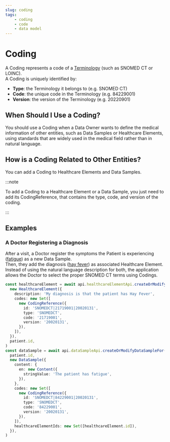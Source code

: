 ```yaml
---
slug: coding
tags:
    - coding
    - code
    - data model
---
```


# Coding

A Coding represents a code of a [Terminology](/sdks/glossary#terminologies) (such as SNOMED CT or LOINC).  
A Coding is uniquely identified by:
- **Type**: the Terminology it belongs to (e.g. SNOMED CT)
- **Code**: the unique code in the Terminology (e.g. 84229001)
- **Version**: the version of the Terminology (e.g. 20220901)

## When Should I Use a Coding?

You should use a Coding when a Data Owner wants to define the medical information of other entities, such as Data 
Samples or Healthcare Elements, using standards that are widely used in the medical field rather than in natural language.

## How is a Coding Related to Other Entities?

You can add a Coding to Healthcare Elements and Data Samples.

:::note

To add a Coding to a Healthcare Element or a Data Sample, you just need to add its CodingReference, that contains the 
type, code, and version of the coding.

:::

## Examples

### A Doctor Registering a Diagnosis

After a visit, a Doctor register the symptoms the Patient is experiencing ([fatigue](https://snomedbrowser.com/Codes/Details/84229001)) as a new Data Sample.  
Then, they add the diagnosis ([hay fever](https://snomedbrowser.com/Codes/Details/21719001)) as associated Healthcare Element.
Instead of using the natural language description for both, the application allows the Doctor to select the proper 
SNOMED CT terms using Codings.

<!-- file://code-samples/explanation/data-sample-w-coding/index.mts snippet:doctor can create DS and HE-->
```typescript
const healthcareElement = await api.healthcareElementApi.createOrModifyHealthcareElement(
  new HealthcareElement({
    description: 'My diagnosis is that the patient has Hay Fever',
    codes: new Set([
      new CodingReference({
        id: 'SNOMEDCT|21719001|20020131',
        type: 'SNOMEDCT',
        code: '21719001',
        version: '20020131',
      }),
    ]),
  }),
  patient.id,
)
const dataSample = await api.dataSampleApi.createOrModifyDataSampleFor(
  patient.id,
  new DataSample({
    content: {
      en: new Content({
        stringValue: 'The patient has fatigue',
      }),
    },
    codes: new Set([
      new CodingReference({
        id: 'SNOMEDCT|84229001|20020131',
        type: 'SNOMEDCT',
        code: '84229001',
        version: '20020131',
      }),
    ]),
    healthcareElementIds: new Set([healthcareElement.id]),
  }),
)
```

